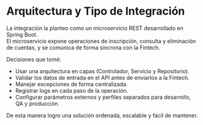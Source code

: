 # Arquitectura y Tipo de Integración

La integración la planteo como un microservicio REST desarrollado en Spring Boot.  
El microservicio expone operaciones de inscripción, consulta y eliminación de cuentas, y se comunica de forma síncrona con la Fintech.

Decisiones que tomé:
- Usar una arquitectura en capas (Controlador, Servicio y Repositorio).
- Validar los datos de entrada en el API antes de enviarlos a la Fintech.
- Manejar excepciones de forma centralizada.
- Registrar logs en cada paso de la operación.
- Configurar parámetros externos y perfiles separados para desarrollo, QA y producción.

De esta manera logro una solución ordenada, escalable y fácil de mantener.
